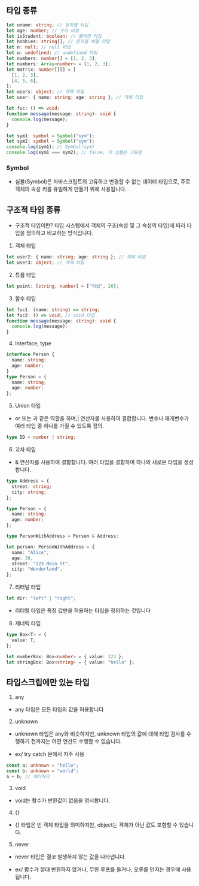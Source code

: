 ## 타입 종류

```typescript
let uname: string; // 문자열 타입
let age: number; // 숫자 타입
let isStudent: boolean; // 불리언 타입
let hobbies: string[]; // 문자열 배열 타입
let n: null; // null 타입
let u: undefined; // undefined 타입
let numbers: number[] = [1, 2, 3];
let numbers: Array<number> = [1, 2, 3];
let matrix: number[][] = [
  [1, 2, 3],
  [4, 5, 6],
];
let users: object; // 객체 타입
let user: { name: string; age: string }; // 객체 타입

let fuc: () => void;
function message(message: string): void {
  console.log(message);
}

let sym1: symbol = Symbol("sym");
let sym2: symbol = Symbol("sym");
console.log(sym1); // Symbol(sym)
console.log(sym1 === sym2); // false, 각 심볼은 고유함
```

### Symbol

- 심볼(Symbol)은 자바스크립트의 고유하고 변경할 수 없는 데이터 타입으로, 주로 객체의 속성 키를 유일하게 만들기 위해 사용됩니다.

## 구조적 타입 종류

- 구조적 타입이란? 타입 시스템에서 객체의 구조(속성 및 그 속성의 타입)에 따라 타입을 정의하고 비교하는 방식입니다.

1. 객체 타입

```typescript
let user2: { name: string; age: string }; // 객체 타입
let user3: object; // 객체 타입
```

2. 튜플 타입

```typescript
let point: [string, number] = ["이십", 20];
```

3. 함수 타입

```typescript
let fuc1: (name: string) => string;
let fuc2: () => void; // void 타입
function message(message: string): void {
  console.log(message);
}
```

4. Interface, type

```typescript
interface Person {
  name: string;
  age: number;
}
type Person = {
  name: string;
  age: number;
};
```

5. Union 타입

- or 또는 과 같은 역할을 하며,| 연산자를 사용하여 결합합니다. 변수나 매개변수가 여러 타입 중 하나를 가질 수 있도록 정의.

```typescript
type ID = number | string;
```

6. 교차 타입

- & 연산자를 사용하여 결합합니다. 여러 타입을 결합하여 하나의 새로운 타입을 생성합니다.

```typescript
type Address = {
  street: string;
  city: string;
};

type Person = {
  name: string;
  age: number;
};

type PersonWithAddress = Person & Address;

let person: PersonWithAddress = {
  name: "Alice",
  age: 30,
  street: "123 Main St",
  city: "Wonderland",
};
```

7. 리터널 타입

```typescript
let dir: "left" | "right";
```

- 리터럴 타입은 특정 값만을 허용하는 타입을 정의하는 것입니다

8. 제너릭 타입

```typescript
type Box<T> = {
  value: T;
};

let numberBox: Box<number> = { value: 123 };
let stringBox: Box<string> = { value: "hello" };
```

## 타입스크립에만 있는 타입

1. any

- any 타입은 모든 타입의 값을 허용합니다

2. unknown

- unknown 타입은 any와 비슷하지만, unknown 타입의 값에 대해 타입 검사를 수행하기 전까지는 어떤 연산도 수행할 수 없습니다.

- ex/ try catch 문에서 자주 사용

```typescript
const a: unknown = "hello";
const b: unknown = "world";
a + b; // 에러처리
```

3. void

- void는 함수가 반환값이 없음을 명시합니다.

4. {}

- {} 타입은 빈 객체 타입을 의미하지만, object는 객체가 아닌 값도 포함할 수 있습니다.

5. never

- never 타입은 결코 발생하지 않는 값을 나타냅니다.

- ex/ 함수가 절대 반환하지 않거나, 무한 루프를 돌거나, 오류를 던지는 경우에 사용됩니다.
